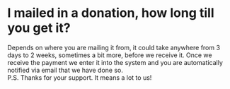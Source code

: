 # I mailed in a donation, how long till you get it?

<div>Depends on where you are mailing it from, it could take anywhere from 3 days to 2 weeks, sometimes a bit more, before we receive it. Once we receive the payment we enter it into the system and you are automatically notified via email that we have done so.</div>

<div />

<div>P.S. Thanks for your support. It means a lot to us!</div>
